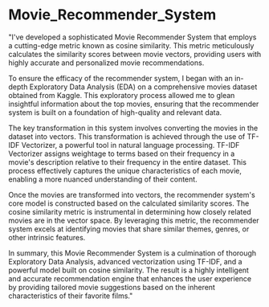 # Movie_Recommender_System
"I've developed a sophisticated Movie Recommender System that employs a cutting-edge metric known as cosine similarity. This metric meticulously calculates the similarity scores between movie vectors, providing users with highly accurate and personalized movie recommendations.

To ensure the efficacy of the recommender system, I began with an in-depth Exploratory Data Analysis (EDA) on a comprehensive movies dataset obtained from Kaggle. This exploratory process allowed me to glean insightful information about the top movies, ensuring that the recommender system is built on a foundation of high-quality and relevant data.

The key transformation in this system involves converting the movies in the dataset into vectors. This transformation is achieved through the use of TF-IDF Vectorizer, a powerful tool in natural language processing. TF-IDF Vectorizer assigns weightage to terms based on their frequency in a movie's description relative to their frequency in the entire dataset. This process effectively captures the unique characteristics of each movie, enabling a more nuanced understanding of their content.

Once the movies are transformed into vectors, the recommender system's core model is constructed based on the calculated similarity scores. The cosine similarity metric is instrumental in determining how closely related movies are in the vector space. By leveraging this metric, the recommender system excels at identifying movies that share similar themes, genres, or other intrinsic features.

In summary, this Movie Recommender System is a culmination of thorough Exploratory Data Analysis, advanced vectorization using TF-IDF, and a powerful model built on cosine similarity. The result is a highly intelligent and accurate recommendation engine that enhances the user experience by providing tailored movie suggestions based on the inherent characteristics of their favorite films."
